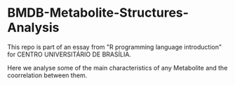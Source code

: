 # BMDB-Metabolite-Structures-Analysis
This repo is part of an essay from "R programming language introduction" for CENTRO UNIVERSITÁRIO DE BRASÍLIA.

Here we analyse some of the main characteristics of any Metabolite and the coorrelation between them.
